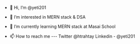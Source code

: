 - 👋 Hi, I’m @yeti201
- 👀 I’m interested in MERN stack & DSA
- 🌱 I’m currently learning MERN stack at Masai School

- 📫 How to reach me --- Twitter @htrahtay Linkedin - @yeti201

<!---
yeti201/yeti201 is a ✨ special ✨ repository because its `README.md` (this file) appears on your GitHub profile.
You can click the Preview link to take a look at your changes.
--->
